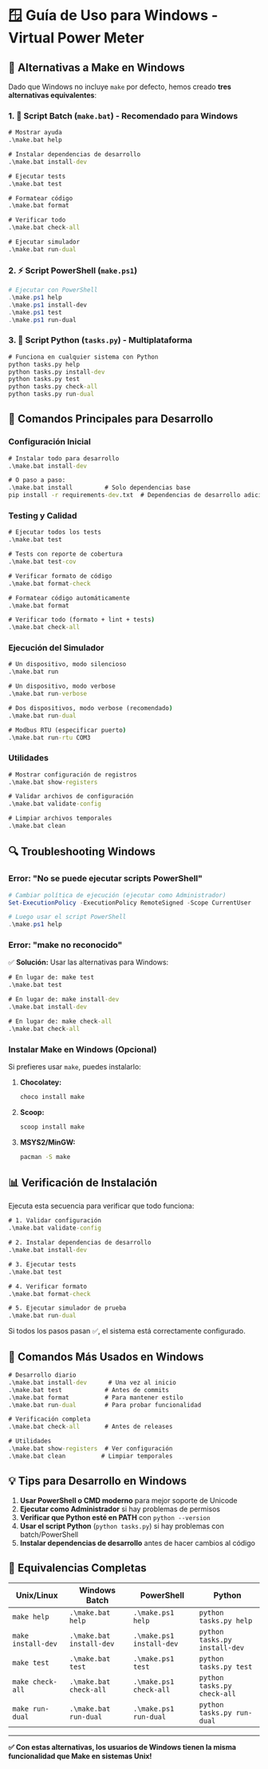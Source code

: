 # 🪟 Guía de Uso para Windows - Virtual Power Meter

## 🔧 Alternativas a Make en Windows

Dado que Windows no incluye `make` por defecto, hemos creado **tres alternativas equivalentes**:

### 1. **📝 Script Batch (`make.bat`)** - Recomendado para Windows
```cmd
# Mostrar ayuda
.\make.bat help

# Instalar dependencias de desarrollo
.\make.bat install-dev

# Ejecutar tests
.\make.bat test

# Formatear código
.\make.bat format

# Verificar todo
.\make.bat check-all

# Ejecutar simulador
.\make.bat run-dual
```

### 2. **⚡ Script PowerShell (`make.ps1`)**
```powershell
# Ejecutar con PowerShell
.\make.ps1 help
.\make.ps1 install-dev
.\make.ps1 test
.\make.ps1 run-dual
```

### 3. **🐍 Script Python (`tasks.py`)** - Multiplataforma
```cmd
# Funciona en cualquier sistema con Python
python tasks.py help
python tasks.py install-dev
python tasks.py test
python tasks.py check-all
python tasks.py run-dual
```

## 🚀 Comandos Principales para Desarrollo

### **Configuración Inicial**
```cmd
# Instalar todo para desarrollo
.\make.bat install-dev

# O paso a paso:
.\make.bat install         # Solo dependencias base
pip install -r requirements-dev.txt  # Dependencias de desarrollo adicionales
```

### **Testing y Calidad**
```cmd
# Ejecutar todos los tests
.\make.bat test

# Tests con reporte de cobertura
.\make.bat test-cov

# Verificar formato de código
.\make.bat format-check

# Formatear código automáticamente
.\make.bat format

# Verificar todo (formato + lint + tests)
.\make.bat check-all
```

### **Ejecución del Simulador**
```cmd
# Un dispositivo, modo silencioso
.\make.bat run

# Un dispositivo, modo verbose
.\make.bat run-verbose

# Dos dispositivos, modo verbose (recomendado)
.\make.bat run-dual

# Modbus RTU (especificar puerto)
.\make.bat run-rtu COM3
```

### **Utilidades**
```cmd
# Mostrar configuración de registros
.\make.bat show-registers

# Validar archivos de configuración
.\make.bat validate-config

# Limpiar archivos temporales
.\make.bat clean
```

## 🔍 Troubleshooting Windows

### **Error: "No se puede ejecutar scripts PowerShell"**
```powershell
# Cambiar política de ejecución (ejecutar como Administrador)
Set-ExecutionPolicy -ExecutionPolicy RemoteSigned -Scope CurrentUser

# Luego usar el script PowerShell
.\make.ps1 help
```

### **Error: "make no reconocido"**
✅ **Solución:** Usar las alternativas para Windows:
```cmd
# En lugar de: make test
.\make.bat test

# En lugar de: make install-dev  
.\make.bat install-dev

# En lugar de: make check-all
.\make.bat check-all
```

### **Instalar Make en Windows (Opcional)**
Si prefieres usar `make`, puedes instalarlo:

1. **Chocolatey:**
   ```cmd
   choco install make
   ```

2. **Scoop:**
   ```cmd
   scoop install make
   ```

3. **MSYS2/MinGW:**
   ```cmd
   pacman -S make
   ```

## 📊 Verificación de Instalación

Ejecuta esta secuencia para verificar que todo funciona:

```cmd
# 1. Validar configuración
.\make.bat validate-config

# 2. Instalar dependencias de desarrollo
.\make.bat install-dev

# 3. Ejecutar tests
.\make.bat test

# 4. Verificar formato
.\make.bat format-check

# 5. Ejecutar simulador de prueba
.\make.bat run-dual
```

Si todos los pasos pasan ✅, el sistema está correctamente configurado.

## 🎯 Comandos Más Usados en Windows

```cmd
# Desarrollo diario
.\make.bat install-dev      # Una vez al inicio
.\make.bat test            # Antes de commits
.\make.bat format          # Para mantener estilo
.\make.bat run-dual        # Para probar funcionalidad

# Verificación completa
.\make.bat check-all       # Antes de releases

# Utilidades
.\make.bat show-registers  # Ver configuración
.\make.bat clean          # Limpiar temporales
```

## 💡 Tips para Desarrollo en Windows

1. **Usar PowerShell o CMD moderno** para mejor soporte de Unicode
2. **Ejecutar como Administrador** si hay problemas de permisos
3. **Verificar que Python esté en PATH** con `python --version`
4. **Usar el script Python** (`python tasks.py`) si hay problemas con batch/PowerShell
5. **Instalar dependencias de desarrollo** antes de hacer cambios al código

## 🔄 Equivalencias Completas

| Unix/Linux | Windows Batch | PowerShell | Python |
|------------|---------------|------------|--------|
| `make help` | `.\make.bat help` | `.\make.ps1 help` | `python tasks.py help` |
| `make install-dev` | `.\make.bat install-dev` | `.\make.ps1 install-dev` | `python tasks.py install-dev` |
| `make test` | `.\make.bat test` | `.\make.ps1 test` | `python tasks.py test` |
| `make check-all` | `.\make.bat check-all` | `.\make.ps1 check-all` | `python tasks.py check-all` |
| `make run-dual` | `.\make.bat run-dual` | `.\make.ps1 run-dual` | `python tasks.py run-dual` |

---

**✅ Con estas alternativas, los usuarios de Windows tienen la misma funcionalidad que Make en sistemas Unix!**